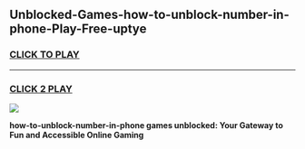 
## Unblocked-Games-how-to-unblock-number-in-phone-Play-Free-uptye
<h3>
<a href="https://premium76.site?title=how-to-unblock-number-in-phone&ref=10A">CLICK TO PLAY</a></h3>
<hr>

<h3>
<a href="https://premium76.site?title=how-to-unblock-number-in-phone&ref=10A">CLICK 2 PLAY</a>
  
</h3>

<a href="https://premium76.site?title=how-to-unblock-number-in-phone&ref=10A"><img src="https://clearcache.store/games.png"></a>


**how-to-unblock-number-in-phone games unblocked: Your Gateway to Fun and Accessible Online Gaming**
